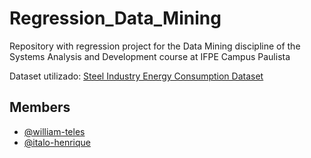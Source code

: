 # Regression_Data_Mining

Repository with regression project for the Data Mining discipline of the Systems Analysis and Development course at IFPE Campus Paulista

Dataset utilizado: [Steel Industry Energy Consumption Dataset](https://archive.ics.uci.edu/ml/datasets/Steel+Industry+Energy+Consumption+Dataset)

## Members
- [@william-teles](https://github.com/williamteles)
- [@italo-henrique](https://github.com/ItaloHnrq33)
